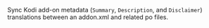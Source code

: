 Sync Kodi add-on metadata (`Summary`, `Description`, and `Disclaimer`) translations between an addon.xml and related po files.
